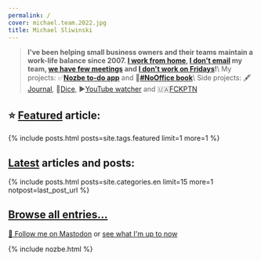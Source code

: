 ```yaml
---
permalink: /
cover: michael.team.2022.jpg
title: Michael Sliwinski
---
```


> **I've been helping small business owners and their teams maintain a work-life balance since 2007. [I work from home](/nooffice-best/), [I don't email](/emailban/) my team, [we have few meetings](/mobiconfvideo/) and [I don't work on Fridays](/tgif/)!**\\
> My projects: ✅**[Nozbe to-do app](/nozbe/)** and 📖**[#NoOffice book](/nooffice/)**\\
> Side projects: 🖋[Journal](/journal/), 🎲[Dice](/dice/), ▶️[YouTube watcher](/yt/) and 🇺🇦[FCKPTN](/fckptn/)

## ⭐️ [Featured](/featured/) article:

<div class="featured">
{% include posts.html posts=site.tags.featured limit=1 more=1 %}
</div>

## [Latest](/archive/) articles and posts:

{% include posts.html posts=site.categories.en limit=15 more=1 notpost=last_post_url %}

## [Browse all entries…](/archive/)

<a rel="me" href="https://social.nozbe.com/@michael">🐘 Follow me on Mastodon</a>
or [see what I'm up to now](/now/)

{% include nozbe.html %}